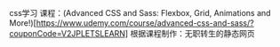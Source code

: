css学习
课程：(Advanced CSS and Sass: Flexbox, Grid, Animations and More!)[https://www.udemy.com/course/advanced-css-and-sass/?couponCode=V2JPLETSLEARN]
根据课程制作：无职转生的静态网页
